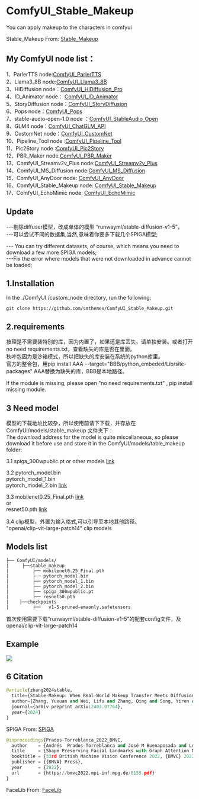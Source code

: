 # ComfyUI_Stable_Makeup
You can apply makeup to the characters in comfyui

Stable_Makeup  From: [Stable_Makeup](https://github.com/Xiaojiu-z/Stable-Makeup)

My ComfyUI node list：
-----
1、ParlerTTS node:[ComfyUI_ParlerTTS](https://github.com/smthemex/ComfyUI_ParlerTTS)     
2、Llama3_8B node:[ComfyUI_Llama3_8B](https://github.com/smthemex/ComfyUI_Llama3_8B)      
3、HiDiffusion node：[ComfyUI_HiDiffusion_Pro](https://github.com/smthemex/ComfyUI_HiDiffusion_Pro)   
4、ID_Animator node： [ComfyUI_ID_Animator](https://github.com/smthemex/ComfyUI_ID_Animator)       
5、StoryDiffusion node：[ComfyUI_StoryDiffusion](https://github.com/smthemex/ComfyUI_StoryDiffusion)  
6、Pops node：[ComfyUI_Pops](https://github.com/smthemex/ComfyUI_Pops)   
7、stable-audio-open-1.0 node ：[ComfyUI_StableAudio_Open](https://github.com/smthemex/ComfyUI_StableAudio_Open)        
8、GLM4 node：[ComfyUI_ChatGLM_API](https://github.com/smthemex/ComfyUI_ChatGLM_API)   
9、CustomNet node：[ComfyUI_CustomNet](https://github.com/smthemex/ComfyUI_CustomNet)           
10、Pipeline_Tool node :[ComfyUI_Pipeline_Tool](https://github.com/smthemex/ComfyUI_Pipeline_Tool)    
11、Pic2Story node :[ComfyUI_Pic2Story](https://github.com/smthemex/ComfyUI_Pic2Story)   
12、PBR_Maker node:[ComfyUI_PBR_Maker](https://github.com/smthemex/ComfyUI_PBR_Maker)      
13、ComfyUI_Streamv2v_Plus node:[ComfyUI_Streamv2v_Plus](https://github.com/smthemex/ComfyUI_Streamv2v_Plus)   
14、ComfyUI_MS_Diffusion node:[ComfyUI_MS_Diffusion](https://github.com/smthemex/ComfyUI_MS_Diffusion)   
15、ComfyUI_AnyDoor node: [ComfyUI_AnyDoor](https://github.com/smthemex/ComfyUI_AnyDoor)  
16、ComfyUI_Stable_Makeup node: [ComfyUI_Stable_Makeup](https://github.com/smthemex/ComfyUI_Stable_Makeup)  
17、ComfyUI_EchoMimic node:  [ComfyUI_EchoMimic](https://github.com/smthemex/ComfyUI_EchoMimic)   

Update
---
---剔除diffuser模型，改成单体的模型 “runwayml/stable-diffusion-v1-5”，  
---可以尝试不同的数据集,当然,意味着你要多下载几个SPIGA模型;  

--- You can try different datasets, of course, which means you need to download a few more SPIGA models;  
---Fix the error where models that were not downloaded in advance cannot be loaded;

1.Installation
-----
  In the ./ComfyUI /custom_node directory, run the following:   
```
git clone https://github.com/smthemex/ComfyUI_Stable_Makeup.git
```  
  
2.requirements  
----
按理是不需要装特别的库，因为内置了，如果还是库丢失，请单独安装。或者打开no need requirements.txt，查看缺失的库是否在里面。  
秋叶包因为是沙箱模式，所以把缺失的库安装在系统的python库里。   
官方的整合包，用pip install AAA --target="BBB/python_embeded/Lib/site-packages" AAA替换为缺失的库，BBB是本地路径。   

If the module is missing, please open "no need requirements.txt" , pip install  missing module.    

3 Need  model 
----
模型的下载地址比较杂，所以使用前请下下载，并存放在ComfyUI/models/stable_makeup 文件夹下：   
The download address for the model is quite miscellaneous, so please download it before use and store it in the ComfyUI/models/table_makeup folder:  

3.1  spiga_300wpublic.pt or other models  [link](https://huggingface.co/aprados/spiga/tree/main)   

3.2  pytorch_model.bin  
     pytorch_model_1.bin  
     pytorch_model_2.bin   [link](https://drive.google.com/drive/folders/1397t27GrUyLPnj17qVpKWGwg93EcaFfg)

3.3  mobilenet0.25_Final.pth [link](https://drive.google.com/uc?export=download&id=1G3VsfgiQb16VyFnOwEVDgm2g8-9qN0-9)    
     or     
     resnet50.pth    [link](https://www.dropbox.com/s/8sxkgc9voel6ost/resnet50.pth?dl=1)  
       
3.4  clip模型，外置为输入格式,可以引导至本地其他路径。  
    "openai/clip-vit-large-patch14" clip models

Models list    
-----
```
├── ComfyUI/models/  
|     ├──stable_makeup
|         ├── mobilenet0.25_Final.pth
|         ├── pytorch_model.bin
|         ├── pytorch_model_1.bin
|         ├── pytorch_model_2.bin
|         ├── spiga_300wpublic.pt
|         ├── resnet50.pth
|    ├──checkpoints
|         ├──   v1-5-pruned-emaonly.safetensors
```
首次使用需要下载“runwayml/stable-diffusion-v1-5”的配套config文件，及openai/clip-vit-large-patch14


Example
-----
 
 ![](https://github.com/smthemex/ComfyUI_Stable_Makeup/blob/main/example/example1.png)


6 Citation
------

``` python  
@article{zhang2024stable,
  title={Stable-Makeup: When Real-World Makeup Transfer Meets Diffusion Model},
  author={Zhang, Yuxuan and Wei, Lifu and Zhang, Qing and Song, Yiren and Liu, Jiaming and Li, Huaxia and Tang, Xu and Hu, Yao and Zhao, Haibo},
  journal={arXiv preprint arXiv:2403.07764},
  year={2024}
}
```
SPIGA  From: [SPIGA](https://github.com/andresprados/SPIGA)
``` python  
@inproceedings{Prados-Torreblanca_2022_BMVC,
  author    = {Andrés  Prados-Torreblanca and José M Buenaposada and Luis Baumela},
  title     = {Shape Preserving Facial Landmarks with Graph Attention Networks},
  booktitle = {33rd British Machine Vision Conference 2022, {BMVC} 2022, London, UK, November 21-24, 2022},
  publisher = {{BMVA} Press},
  year      = {2022},
  url       = {https://bmvc2022.mpi-inf.mpg.de/0155.pdf}
}
```
FaceLib  From: [FaceLib](https://github.com/sajjjadayobi/FaceLib)

